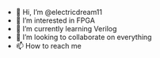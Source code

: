 - 👋 Hi, I’m @electricdream11
- 👀 I’m interested in FPGA
- 🌱 I’m currently learning Verilog
- 💞️ I’m looking to collaborate on everything
- 📫 How to reach me 

<!---
electricdream11/electricdream11 is a ✨ special ✨ repository because its `README.md` (this file) appears on your GitHub profile.
You can click the Preview link to take a look at your changes.
--->

